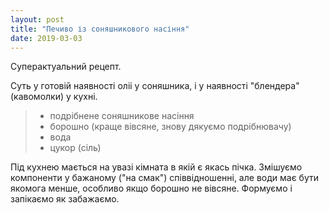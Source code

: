 ```yaml
---
layout: post
title: "Печиво із соняшникового насіння"
date: 2019-03-03
---
```


Cуперактуальний рецепт.

Суть у готовій наявності оліі у соняшника, і у наявності "блендера" (кавомолки) у кухні.

>* подрібнене соняшникове насіння
>* борошно (краще вівсяне, знову дякуємо подрібнювачу)
>* вода
>* цукор (сіль)

Під кухнею мається на увазі кімната в якій є якась пічка. Змішуємо компоненти у бажаному ("на смак") співвідношенні, але води має бути якомога менше, особливо якщо борошно не вівсяне. Формуємо і запікаємо як забажаємо.